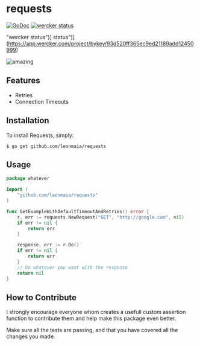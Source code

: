# requests
[![GoDoc](https://godoc.org/github.com/golang/gddo?status.svg)](http://godoc.org/pkg/github.com/leonmaia/requests)
[![wercker status](https://app.wercker.com/status/93d520ff365ec9ed21189add12450999/s/master "wercker status")](https://app.wercker.com/project/bykey/93d520ff365ec9ed21189add12450999)

"wercker status")]
status")](https://app.wercker.com/project/bykey/93d520ff365ec9ed21189add12450999)

![amazing](https://raw.github.com/leonmaia/requests/master/readme_assets/jake_amazed.gif)


Features
--------

- Retries
- Connection Timeouts

Installation
------------

To install Requests, simply:

    $ go get github.com/leonmaia/requests


Usage
------------
```go
package whatever

import (
	"github.com/leonmaia/requests"
)

func GetExampleWithDefaultTimeoutAndRetries() error {
	r, err := requests.NewRequest("GET", "http://google.com", nil)
	if err != nil {
		return err
	}

	response, err := r.Do()
	if err != nil {
		return err
	}
	// Do whatever you want with the response
	return nil
}
```
How to Contribute
------

I strongly encourage everyone whom creates a usefull custom assertion function
to contribute them and help make this package even better.

Make sure all the tests are passing, and that you have covered all the changes
you made.

